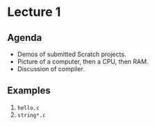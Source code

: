 # Lecture 1

## Agenda

* Demos of submitted Scratch projects.
* Picture of a computer, then a CPU, then RAM.
* Discussion of compiler.

## Examples

1. `hello.c`
1. `string*.c`

